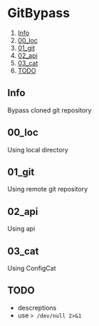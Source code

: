 # GitBypass
1. [Info](#info)
1. [00_loc](#00_loc)
1. [01_git](#01_git)
1. [02_api](#02_api)
1. [03_cat](#03_cat)
1. [TODO](#todo)

## Info
Bypass cloned git repository

## 00_loc
Using local directory

## 01_git
Using remote git repository

## 02_api
Using api

## 03_cat
Using ConfigCat

## TODO
- descreptions
- use `> /dev/null 2>&1`
